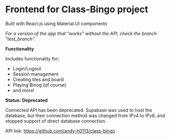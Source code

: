 
# Frontend for Class-Bingo project

Built with React.js using Material UI components

*For a version of the app that "works" without the API, check the branch "test_branch".*

**Functionality**

Includes functionality for:

- Login/Logout
- Session management
- Creating tiles and board
- Playing Binog (of course)
- and more!

**Status: Deprecated**

Connected API has been deprecated. Supabase was used to host the database, but their connection method was changed from IPv4 to IPv6, and stopped support of direct database connection.


API link: https://github.com/andy-h0113/class-bingo
